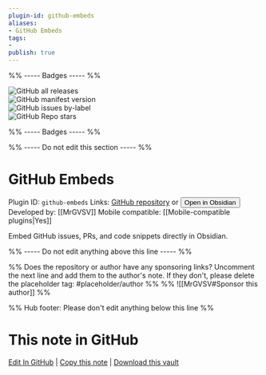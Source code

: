 ```yaml
---
plugin-id: github-embeds
aliases:
- GitHub Embeds
tags: 
- 
publish: true
---
```


%% ----- Badges ----- %%

![GitHub all releases](https://img.shields.io/github/downloads/MrGVSV/obsidian-github-embeds/total?color=573E7A&logo=github&style=for-the-badge)   
![GitHub manifest version](https://img.shields.io/github/manifest-json/v/MrGVSV/obsidian-github-embeds?color=573E7A&logo=github&style=for-the-badge)   
![GitHub issues by-label](https://img.shields.io/github/issues/MrGVSV/obsidian-github-embeds/help%20wanted?color=573E7A&logo=github&style=for-the-badge)   
![GitHub Repo stars](https://img.shields.io/github/stars/MrGVSV/obsidian-github-embeds?color=573E7A&logo=github&style=for-the-badge)

%% ----- Badges ----- %%

%% ----- Do not edit this section ----- %%

# GitHub Embeds

Plugin ID: `github-embeds`
Links: [GitHub repository](https://github.com/MrGVSV/obsidian-github-embeds) or [<button id=HH>Open in Obsidian</button>](obsidian://show-plugin?id=github-embeds)
Developed by: [[MrGVSV]]
Mobile compatible: [[Mobile-compatible plugins|Yes]]

Embed GitHub issues, PRs, and code snippets directly in Obsidian.

%% ----- Do not edit anything above this line ----- %% 

%% Does the repository or author have any sponsoring links? Uncomment the next line and add them to the author's note. If they don't, please delete the placeholder tag: #placeholder/author %%
%% ![[MrGVSV#Sponsor this author]] %%

%% Hub footer: Please don't edit anything below this line %%

# This note in GitHub

<span class="git-footer">[Edit In GitHub](https://github.dev/obsidian-community/obsidian-hub/blob/main/02%20-%20Community%20Expansions/02.05%20All%20Community%20Expansions/Plugins/github-embeds.md "git-hub-edit-note") | [Copy this note](https://raw.githubusercontent.com/obsidian-community/obsidian-hub/main/02%20-%20Community%20Expansions/02.05%20All%20Community%20Expansions/Plugins/github-embeds.md "git-hub-copy-note") | [Download this vault](https://github.com/obsidian-community/obsidian-hub/archive/refs/heads/main.zip "git-hub-download-vault") </span>
